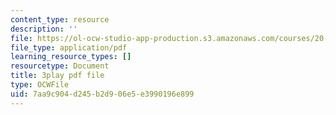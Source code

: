 ```yaml
---
content_type: resource
description: ''
file: https://ol-ocw-studio-app-production.s3.amazonaws.com/courses/20-219-becoming-the-next-bill-nye-writing-and-hosting-the-educational-show-january-iap-2015/7aa9c904d245b2d906e5e3990196e899_M0ViRrs5bXg.pdf
file_type: application/pdf
learning_resource_types: []
resourcetype: Document
title: 3play pdf file
type: OCWFile
uid: 7aa9c904-d245-b2d9-06e5-e3990196e899
---
```

